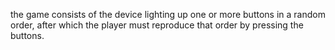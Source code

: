 the game consists of the device lighting up one or more buttons in a random order, after which the player must reproduce that order by pressing the buttons.
